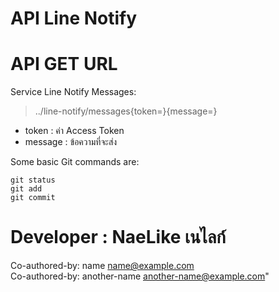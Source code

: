 # API Line Notify


# API GET URL

Service Line Notify Messages:
> ../line-notify/messages{token=}{message=}
- token : ค่า Access Token
- message : ข้อความที่จะส่ง


Some basic Git commands are:
```
git status
git add
git commit
```

# Developer : NaeLike เนไลก์

Co-authored-by: name <name@example.com>
<br>
Co-authored-by: another-name <another-name@example.com>"
